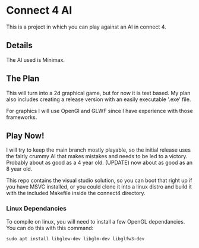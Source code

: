 # Connect 4 AI
This is a project in which you can play against an AI in connect 4.

## Details
The AI used is Minimax. 

## The Plan
This will turn into a 2d graphical game, but for now it is text based. My plan also includes creating a release version with an easily executable '.exe' file.

For graphics I will use OpenGl and GLWF since I have experience with those frameworks.

## Play Now!
I will try to keep the main branch mostly playable, so the initial release uses the fairly crummy AI that makes mistakes and needs to be led to a victory. Probably about as good as a 4 year old. (UPDATE) now about as good as an 8 year old.

This repo contains the visual studio solution, so you can boot that right up if you have MSVC installed, or you could clone it into a linux distro and build it with the included Makefile inside the connect4 directory.

### Linux Dependancies
To compile on linux, you will need to install a few OpenGL dependancies. You can do this with this command:
```
sudo apt install libglew-dev libglm-dev libglfw3-dev
```
